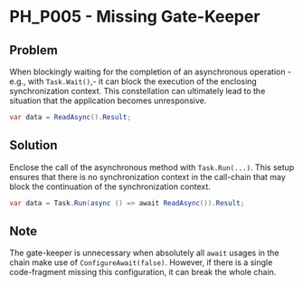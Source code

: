 # PH_P005 - Missing Gate-Keeper

## Problem

When blockingly waiting for the completion of an asynchronous operation -e.g., with `Task.Wait()`,- it can block the execution of the enclosing synchronization context. This constellation can ultimately lead to the situation that the application becomes unresponsive.

```cs
var data = ReadAsync().Result;
```

## Solution

Enclose the call of the asynchronous method with `Task.Run(...)`. This setup ensures that there is no synchronization context in the call-chain that may block the continuation of the synchronization context.

```cs
var data = Task.Run(async () => await ReadAsync()).Result;
```

## Note

The gate-keeper is unnecessary when absolutely all `await` usages in the chain make use of `ConfigureAwait(false)`. However, if there is a single code-fragment missing this configuration, it can break the whole chain.
